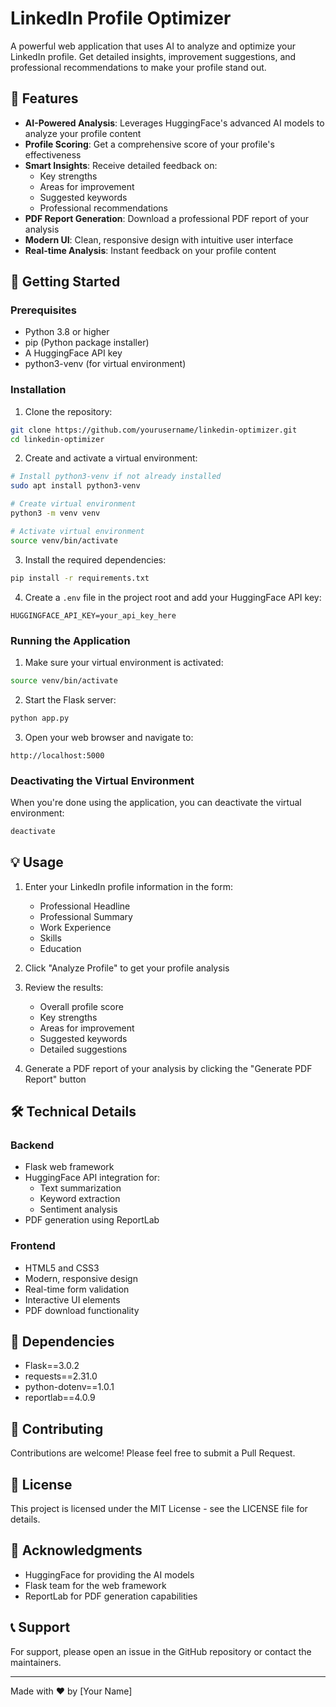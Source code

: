 # LinkedIn Profile Optimizer

A powerful web application that uses AI to analyze and optimize your LinkedIn profile. Get detailed insights, improvement suggestions, and professional recommendations to make your profile stand out.

## 🌟 Features

- **AI-Powered Analysis**: Leverages HuggingFace's advanced AI models to analyze your profile content
- **Profile Scoring**: Get a comprehensive score of your profile's effectiveness
- **Smart Insights**: Receive detailed feedback on:
  - Key strengths
  - Areas for improvement
  - Suggested keywords
  - Professional recommendations
- **PDF Report Generation**: Download a professional PDF report of your analysis
- **Modern UI**: Clean, responsive design with intuitive user interface
- **Real-time Analysis**: Instant feedback on your profile content

## 🚀 Getting Started

### Prerequisites

- Python 3.8 or higher
- pip (Python package installer)
- A HuggingFace API key
- python3-venv (for virtual environment)

### Installation

1. Clone the repository:
```bash
git clone https://github.com/yourusername/linkedin-optimizer.git
cd linkedin-optimizer
```

2. Create and activate a virtual environment:
```bash
# Install python3-venv if not already installed
sudo apt install python3-venv

# Create virtual environment
python3 -m venv venv

# Activate virtual environment
source venv/bin/activate
```

3. Install the required dependencies:
```bash
pip install -r requirements.txt
```

4. Create a `.env` file in the project root and add your HuggingFace API key:
```
HUGGINGFACE_API_KEY=your_api_key_here
```

### Running the Application

1. Make sure your virtual environment is activated:
```bash
source venv/bin/activate
```

2. Start the Flask server:
```bash
python app.py
```

3. Open your web browser and navigate to:
```
http://localhost:5000
```

### Deactivating the Virtual Environment

When you're done using the application, you can deactivate the virtual environment:
```bash
deactivate
```

## 💡 Usage

1. Enter your LinkedIn profile information in the form:
   - Professional Headline
   - Professional Summary
   - Work Experience
   - Skills
   - Education

2. Click "Analyze Profile" to get your profile analysis

3. Review the results:
   - Overall profile score
   - Key strengths
   - Areas for improvement
   - Suggested keywords
   - Detailed suggestions

4. Generate a PDF report of your analysis by clicking the "Generate PDF Report" button

## 🛠️ Technical Details

### Backend
- Flask web framework
- HuggingFace API integration for:
  - Text summarization
  - Keyword extraction
  - Sentiment analysis
- PDF generation using ReportLab

### Frontend
- HTML5 and CSS3
- Modern, responsive design
- Real-time form validation
- Interactive UI elements
- PDF download functionality

## 📝 Dependencies

- Flask==3.0.2
- requests==2.31.0
- python-dotenv==1.0.1
- reportlab==4.0.9

## 🤝 Contributing

Contributions are welcome! Please feel free to submit a Pull Request.

## 📄 License

This project is licensed under the MIT License - see the LICENSE file for details.

## 🙏 Acknowledgments

- HuggingFace for providing the AI models
- Flask team for the web framework
- ReportLab for PDF generation capabilities

## 📞 Support

For support, please open an issue in the GitHub repository or contact the maintainers.

---

Made with ❤️ by [Your Name] 